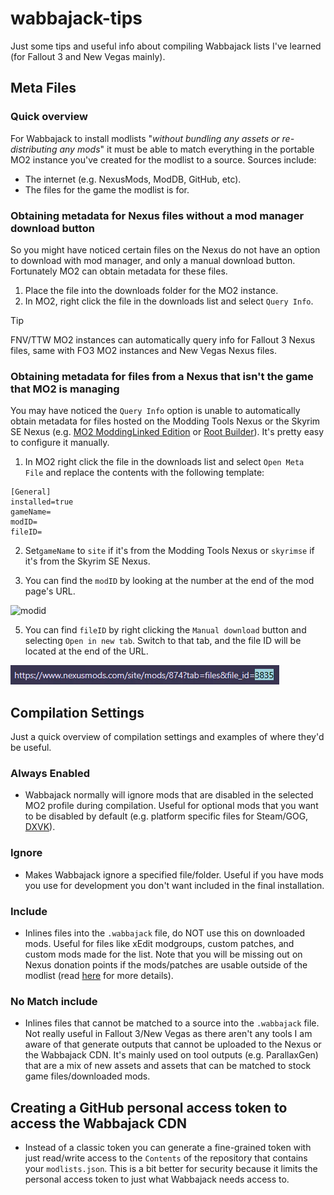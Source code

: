 # wabbajack-tips
Just some tips and useful info about compiling Wabbajack lists I've learned (for Fallout 3 and New Vegas mainly).

## Meta Files
### Quick overview
For Wabbajack to install modlists "*without bundling any assets or re-distributing any mods*" it must be able to match everything in the portable MO2 instance you've created for the modlist to a source. Sources include:
- The internet (e.g. NexusMods, ModDB, GitHub, etc).
- The files for the game the modlist is for.

### Obtaining metadata for Nexus files without a mod manager download button
So you might have noticed certain files on the Nexus do not have an option to download with mod manager, and only a manual download button. Fortunately MO2 can obtain metadata for these files.
1. Place the file into the downloads folder for the MO2 instance.
2. In MO2, right click the file in the downloads list and select `Query Info`.

> [!tip]
> FNV/TTW MO2 instances can automatically query info for Fallout 3 Nexus files, same with FO3 MO2 instances and New Vegas Nexus files.

### Obtaining metadata for files from a Nexus that isn't the game that MO2 is managing
You may have noticed the `Query Info` option is unable to automatically obtain metadata for files hosted on the Modding Tools Nexus or the Skyrim SE Nexus (e.g. [MO2 ModdingLinked Edition](https://www.nexusmods.com/site/mods/874) or [Root Builder](https://www.nexusmods.com/skyrimspecialedition/mods/31720)). It's pretty easy to configure it manually.
1. In MO2 right click the file in the downloads list and select `Open Meta File` and replace the contents with the following template:
```
[General]
installed=true
gameName=
modID=
fileID=
```
2. Set`gameName` to `site` if it's from the Modding Tools Nexus or `skyrimse` if it's from the Skyrim SE Nexus.

3. You can find the `modID` by looking at the number at the end of the mod page's URL.

![modid](https://raw.githubusercontent.com/zpok3/wabbajack-tips/raw/main/imgs/wj_tips_modID.webp)

5. You can find `fileID` by right clicking the `Manual download` button and selecting `Open in new tab`. Switch to that tab, and the file ID will be located at the end of the URL.

![fileid](https://raw.githubusercontent.com/zpok3/wabbajack-tips/main/imgs/wj_tips_fileID.webp)

## Compilation Settings
Just a quick overview of compilation settings and examples of where they'd be useful.

### Always Enabled
- Wabbajack normally will ignore mods that are disabled in the selected MO2 profile during compilation. Useful for optional mods that you want to be disabled by default (e.g. platform specific files for Steam/GOG, [DXVK](https://www.nexusmods.com/newvegas/mods/79299)).

### Ignore
- Makes Wabbajack ignore a specified file/folder. Useful if you have mods you use for development you don't want included in the final installation.

### Include
- Inlines files into the `.wabbajack` file, do NOT use this on downloaded mods. Useful for files like xEdit modgroups, custom patches, and custom mods made for the list. Note that you will be missing out on Nexus donation points if the mods/patches are usable outside of the modlist (read [here](https://wiki.wabbajack.org/policies_and_license/Wabbajack%20Monetization%20Policy.html#you-must) for more details).

### No Match include
- Inlines files that cannot be matched to a source into the `.wabbajack` file. Not really useful in Fallout 3/New Vegas as there aren't any tools I am aware of that generate outputs that cannot be uploaded to the Nexus or the Wabbajack CDN. It's mainly used on tool outputs (e.g. ParallaxGen) that are a mix of new assets and assets that can be matched to stock game files/downloaded mods.

## Creating a GitHub personal access token to access the Wabbajack CDN
- Instead of a classic token you can generate a fine-grained token with just read/write access to the `Contents` of the repository that contains your `modlists.json`. This is a bit better for security because it limits the personal access token to just what Wabbajack needs access to.
